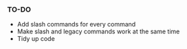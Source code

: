 ### TO-DO

* Add slash commands for every command
* Make slash and legacy commands work at the same time
* Tidy up code
